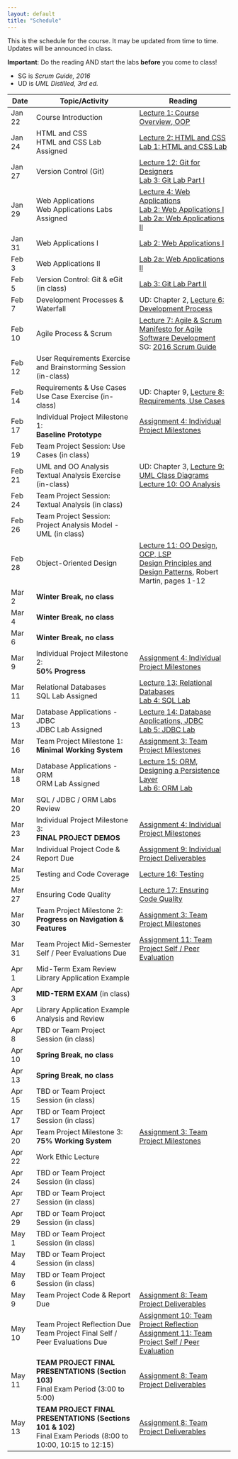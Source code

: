 ```yaml
---
layout: default
title: "Schedule"
---
```


This is the schedule for the course.  It may be updated from time to time.  Updates will be announced in class.

**Important**: Do the reading AND start the labs **before** you come to class!

* SG is *Scrum Guide, 2016*
* UD is *UML Distilled, 3rd ed.*

Date   | Topic/Activity | Reading
------ | -------------- | -------
Jan 22 | Course Introduction | [Lecture 1: Course Overview, OOP](lectures/lecture01.html)
Jan 24 | HTML and CSS<br> HTML and CSS Lab Assigned | [Lecture 2: HTML and CSS](lectures/lecture02.html)<br> [Lab 1: HTML and CSS Lab](./labs/lab01.html)
Jan 27 | Version Control (Git) | [Lecture 12: Git for Designers](https://web.archive.org/web/20150301060509/http://hoth.entp.com/output/git_for_designers.html)<br>  [Lab 3: Git Lab Part I](./labs/lab03.html)
Jan 29 | Web Applications<br> Web Applications Labs Assigned | [Lecture 4: Web Applications](lectures/lecture04.html) <br>  [Lab 2: Web Applications I](./labs/lab02.html) <br>  [Lab 2a: Web Applications II](./labs/lab02a.html)
Jan 31 | Web Applications I | [Lab 2: Web Applications I](./labs/lab02.html)
Feb 3  | Web Applications II | [Lab 2a: Web Applications II](./labs/lab02a.html)
Feb 5  | Version Control: Git & eGit (in class) | [Lab 3: Git Lab Part II](./labs/lab03.html)
Feb 7  | Development Processes & Waterfall | UD: Chapter 2, [Lecture 6: Development Process](lectures/lecture06.html)
Feb 10 | Agile Process & Scrum | [Lecture 7: Agile & Scrum](lectures/lecture07.html)<br>[Manifesto for Agile Software Development](http://www.agilemanifesto.org/)<br> SG: [2016 Scrum Guide](lectures/lecture07/2016_Scrum_Guide_US.pdf)
Feb 12  | User Requirements Exercise and Brainstorming Session (in-class) | 
Feb 14 | Requirements & Use Cases<br>Use Case Exercise (in-class) | UD: Chapter 9, [Lecture 8: Requirements, Use Cases](lectures/lecture08.html)
Feb 17 | Individual Project Milestone 1:<br> **Baseline Prototype** | [Assignment 4: Individual Project Milestones](assign/assign04.html)
Feb 19 | Team Project Session: Use Cases (in class) | 
Feb 21 | UML and OO Analysis<br>Textual Analysis Exercise (in-class) | UD: Chapter 3, [Lecture 9: UML Class Diagrams](lectures/lecture09.html)<br> [Lecture 10: OO Analysis](lectures/lecture10.html)
Feb 24 | Team Project Session: Textual Analysis (in class) | 
Feb 26 | Team Project Session: Project Analysis Model - UML (in class)
Feb 28 | Object-Oriented Design | [Lecture 11: OO Design, OCP, LSP](lectures/lecture11.html)<br> [Design Principles and Design Patterns](lectures/lecture11/Principles_and_Patterns.pdf), Robert Martin, pages 1-12
Mar 2  | **Winter Break, no class**
Mar 4  | **Winter Break, no class**
Mar 6  | **Winter Break, no class**
Mar 9  | Individual Project Milestone 2:<br> **50% Progress** | [Assignment 4: Individual Project Milestones](assign/assign04.html)
Mar 11 | Relational Databases<br> SQL Lab Assigned | [Lecture 13: Relational Databases](lectures/lecture13.html)<br> [Lab 4: SQL Lab](./labs/lab04.html)
Mar 13 | Database Applications - JDBC<br> JDBC Lab Assigned | [Lecture 14: Database Applications, JDBC](lectures/lecture14.html)<br> [Lab 5: JDBC Lab](./labs/lab05.html)
Mar 16 | Team Project Milestone 1:<br> **Minimal Working System** | [Assignment 3: Team Project Milestones](assign/assign03.html)
Mar 18 | Database Applications - ORM <br> ORM Lab Assigned | [Lecture 15: ORM, Designing a Persistence Layer](lectures/lecture15.html)<br> [Lab 6: ORM Lab](./labs/lab06.html)
Mar 20 | SQL / JDBC / ORM Labs Review
Mar 23 | Individual Project Milestone 3:<br> **FINAL PROJECT DEMOS** | [Assignment 4: Individual Project Milestones](assign/assign04.html)
Mar 24 | Individual Project Code & Report Due | [Assignment 9: Individual Project Deliverables](assign/assign09.html)
Mar 25 | Testing and Code Coverage | [Lecture 16: Testing](lectures/lecture16.html)
Mar 27 | Ensuring Code Quality | [Lecture 17: Ensuring Code Quality](lectures/lecture17.html) 
Mar 30 | Team Project Milestone 2:<br> **Progress on Navigation & Features** | [Assignment 3: Team Project Milestones](assign/assign03.html)
Mar 31 | Team Project Mid-Semester Self / Peer Evaluations Due | [Assignment 11: Team Project Self / Peer Evaluation](assign/assign11.html)
Apr 1  | Mid-Term Exam Review <br> Library Application Example 
Apr 3  | **MID-TERM EXAM** (in class)
Apr 6  | Library Application Example Analysis and Review
Apr 8  | TBD or Team Project Session (in class)
Apr 10 | **Spring Break, no class**
Apr 13 | **Spring Break, no class**
Apr 15 | TBD or Team Project Session (in class)
Apr 17 | TBD or Team Project Session (in class)
Apr 20 | Team Project Milestone 3:<br> **75% Working System** | [Assignment 3: Team Project Milestones](assign/assign03.html)
Apr 22 | Work Ethic Lecture
Apr 24 | TBD or Team Project Session (in class)
Apr 27 | TBD or Team Project Session (in class)
Apr 29 | TBD or Team Project Session (in class)
May 1  | TBD or Team Project Session (in class)
May 4  | TBD or Team Project Session (in class)
May 6  | TBD or Team Project Session (in class)
May 9  | Team Project Code & Report Due | [Assignment 8: Team Project Deliverables](assign/assign08.html)
May 10 | Team Project Reflection Due<br>Team Project Final Self / Peer Evaluations Due | [Assignment 10: Team Project Reflection](assign/assign10.html)<br> [Assignment 11: Team Project Self / Peer Evaluation](assign/assign11.html)
May 11 | **TEAM PROJECT FINAL PRESENTATIONS (Section 103)**<br>Final Exam Period (3:00 to 5:00) | [Assignment 8: Team Project Deliverables](assign/assign08.html)
May 13 | **TEAM PROJECT FINAL PRESENTATIONS (Sections 101 & 102)**<br>Final Exam Periods (8:00 to 10:00, 10:15 to 12:15) | [Assignment 8: Team Project Deliverables](assign/assign08.html)

<!-- Commenting out rest of schedule until it's needed - and the dates will change, anyway
-->